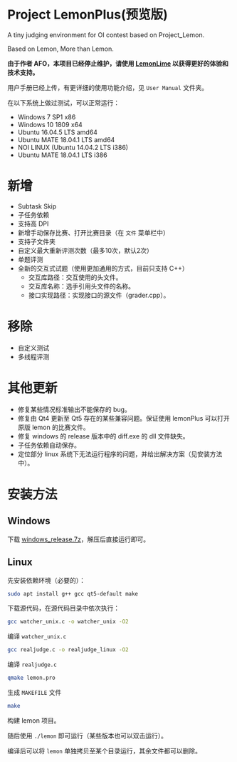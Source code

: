 # Project LemonPlus(预览版)
A tiny judging environment for OI contest based on Project_Lemon.

Based on Lemon, More than Lemon.

**由于作者 AFO，本项目已经停止维护，请使用 [LemonLime](https://github.com/iotang/Project_LemonLime) 以获得更好的体验和技术支持。**

用户手册已经上传，有更详细的使用功能介绍，见 `User Manual` 文件夹。

在以下系统上做过测试，可以正常运行：

- Windows 7 SP1 x86
- Windows 10 1809 x64
- Ubuntu 16.04.5 LTS amd64
- Ubuntu MATE 18.04.1 LTS amd64
- NOI LINUX (Ubuntu 14.04.2 LTS i386)
- Ubuntu MATE 18.04.1 LTS i386

# 新增

- Subtask Skip
- 子任务依赖
- 支持高 DPI
- 新增手动保存比赛、打开比赛目录（在 `文件` 菜单栏中）
- 支持子文件夹
- 自定义最大重新评测次数（最多10次，默认2次）
- 单题评测
- 全新的交互式试题（使用更加通用的方式，目前只支持 C++）
  - 交互库路径：交互使用的头文件。
  - 交互库名称：选手引用头文件的名称。
  - 接口实现路径：实现接口的源文件（grader.cpp）。

# 移除

- 自定义测试
- 多线程评测

# 其他更新

- 修复某些情况标准输出不能保存的 bug。
- 修复由 Qt4 更新至 Qt5 存在的某些兼容问题。保证使用 lemonPlus 可以打开原版 lemon 的比赛文件。
- 修复 windows 的 release 版本中的 diff.exe 的 dll 文件缺失。
- 子任务依赖自动保存。
- 定位部分 linux 系统下无法运行程序的问题，并给出解决方案（见安装方法中）。

# 安装方法
## Windows
下载 [windows_release.7z](https://raw.githubusercontent.com/Dust1404/Project_LemonPlus/master/Release/windows_release.7z)，解压后直接运行即可。
## Linux

先安装依赖环境（必要的）：

```bash
sudo apt install g++ gcc qt5-default make
```

下载源代码，在源代码目录中依次执行：

```bash
gcc watcher_unix.c -o watcher_unix -O2
```

编译 `watcher_unix.c`

```bash
gcc realjudge.c -o realjudge_linux -O2
```
编译 `realjudge.c`

```bash
qmake lemon.pro
```
生成 `MAKEFILE` 文件

```bash
make
```

构建 lemon 项目。

随后使用 `./lemon` 即可运行（某些版本也可以双击运行）。

编译后可以将 `lemon` 单独拷贝至某个目录运行，其余文件都可以删除。
